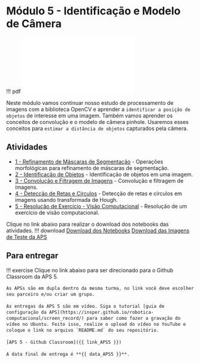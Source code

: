# Módulo 5 - Identificação e Modelo de Câmera

!!! pdf
    ![](slides.pdf)

Neste módulo vamos continuar nosso estudo de processamento de imagens com a biblioteca OpenCV e aprender a `identificar a posição de objetos` de interesse em uma imagem. Também vamos aprender os conceitos de convolução e o modelo de câmera pinhole. Usaremos esses conceitos para `estimar a distância de objetos` capturados pela câmera.

## Atividades

- [1 - Refinamento de Máscaras de Segmentação](atividades/1-morfologia.ipynb) - Operações morfológicas para refinamento de máscaras de segmentação.
- [2 - Identificação de Objetos](atividades/2-identificacao.ipynb) - Identificação de objetos em uma imagem.
- [3 - Convolução e Filtragem de Imagens](atividades/3-canny-filtros.ipynb) - Convolução e filtragem de imagens.
- [4 - Detecção de Retas e Círculos](atividades/4-retas-circulos.ipynb) - Detecção de retas e círculos em imagens usando transformada de Hough.
- [5 - Resolução de Exercício - Visão Computacional](atividades/51-enunciado.md) - Resolução de um exercício de visão computacional.

Clique no link abaixo para realizar o download dos notebooks das atividades.
!!! download
    [Download dos Notebooks](atividades_cap_5.zip)
    [Download das Imagens de Teste da APS](fig_aps5.zip)

## Para entregar

!!! exercise
    Clique no link abaixo para ser direcionado para o Github Classroom da APS 5.

    As APSs são em dupla dentro da mesma turma, no link você deve escolher seu parceiro e/ou criar um grupo.

    As entregas da APS 5 são em vídeo. Siga o tutorial [guia de configuração da APS](https://insper.github.io/robotica-computacional/screen_record/) para saber como fazer a gravação do vídeo no Ubuntu. Feito isso, realize o upload do vídeo no YouTube e coloque o link no arquivo `README.md` do seu repositório.

    [APS 5 - Github Classroom]({{ link_APS5 }})

    A data final de entrega é **{{ data_APS5 }}**.